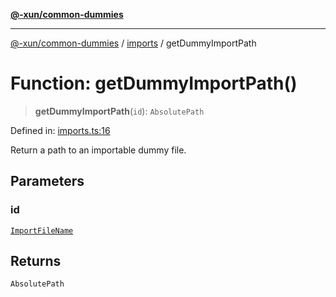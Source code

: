 [**@-xun/common-dummies**](../../README.md)

***

[@-xun/common-dummies](../../README.md) / [imports](../README.md) / getDummyImportPath

# Function: getDummyImportPath()

> **getDummyImportPath**(`id`): `AbsolutePath`

Defined in: [imports.ts:16](https://github.com/Xunnamius/test-utils/blob/a4ee90aa294e616b12b163fa377e904968cde627/packages/common-dummies/src/imports.ts#L16)

Return a path to an importable dummy file.

## Parameters

### id

[`ImportFileName`](../type-aliases/ImportFileName.md)

## Returns

`AbsolutePath`
